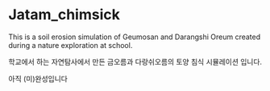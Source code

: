 # Jatam_chimsick
This is a soil erosion simulation of Geumosan and Darangshi Oreum created during a nature exploration at school.

학교에서 하는 자연탐사에서 만든 금오름과 다랑쉬오름의 토양 침식 시뮬레이션 입니다.

아직 (미)완성입니다
